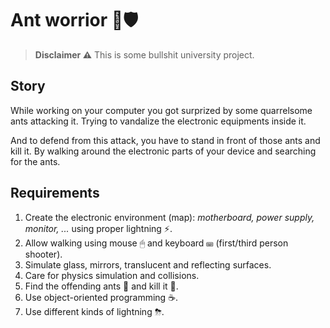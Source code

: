 
# Ant worrior 🐜🛡

> **Disclaimer ⚠** This is some bullshit university project.

## Story

While working on your computer you got surprized by some quarrelsome ants attacking it.
Trying to vandalize the electronic equipments inside it.

And to defend from this attack, you have to stand in front of those ants and kill it.
By walking around the electronic parts of your device and searching for the ants.

## Requirements

1. Create the electronic environment (map): _motherboard, power supply, monitor, ..._ using proper lightning ⚡.
2. Allow walking using mouse 🖱 and keyboard ⌨ (first/third person shooter).
3. Simulate glass, mirrors, translucent and reflecting surfaces.
4. Care for physics simulation and collisions.
5. Find the offending ants 🐜 and kill it 🔪.
6. Use object-oriented programming ☕.
7. Use different kinds of lightning ⛈.
